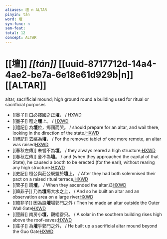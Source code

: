 ```yaml
---
aliases: 壇 n ALTAR
pinyin: tán
word: 壇
syn-func: n
sem-feat: 
total: 12
concept: ALTAR 
---
```

# [[壇]] *[[tán]]*  [[uuid-8717712d-14a4-4ae2-be7a-6e18e61d929b|n]] [[ALTAR]]
altar, sacrificial mound; high ground round a building used for ritual or sacrificial purposes
 - [[墨子]] 曰必擇國之正**壇**，
                     / [HXWD](https://hxwd.org/textview.html?location=CH1a0938_CHANT_008-10a.5)
 - [[墨子]] 殪之**壇**上。
                     / [HXWD](https://hxwd.org/textview.html?location=CH1a0938_CHANT_008-7a.20)
 - [[禮記]] 為**壇**位，鄉國而哭。 / should prepare for an altar, and wail there, looking in the direction of the state.[HXWD](https://hxwd.org/textview.html?location=KR1d0052_tls_002-8a.22)
 - [[禮記]] 去祧為**壇**， / For the removed tablet of one more remote, an altar was raised[HXWD](https://hxwd.org/textview.html?location=KR1d0052_tls_024-5a.19)
 - [[春秋左傳]] 未嘗不為**壇**。 / they always reared a high structure;[HXWD](https://hxwd.org/textview.html?location=KR1e0001_tls_009-713a.10)
 - [[春秋左傳]] 舍不為**壇**。 / and (when they approached the capital of that State), he caused a booth to be erected (for the earl), without rearing any high structure.[HXWD](https://hxwd.org/textview.html?location=KR1e0001_tls_009-713a.7)
 - [[史記]] 桓公與莊公既盟於**壇**上， / After they had both solemnised their pact on a raised ritual terrace,[HXWD](https://hxwd.org/textview.html?location=KR2a0001_tls_086-2a.4)
 - [[管子]] 踐**壇**， / When they ascended the altar,ì3[HXWD](https://hxwd.org/textview.html?location=KR3c0001_tls_007-87a.6)
 - [[韓非子]] 乃為**壇**場大水之上， / And so he built an altar and an observation area on a large river[HXWD](https://hxwd.org/textview.html?location=KR3c0005_tls_030-21a.7)
 - [[韓非子]] 因為設**壇**場郭門之外 / Then he made an altar outside the Outer Wall Gate[HXWD](https://hxwd.org/textview.html?location=KR3c0005_tls_031-104a.2)
 - [[楚辭]] 南房小**壇**，觀絕霤只。 / A solar in the southern building rises high above the roof-eaves;[HXWD](https://hxwd.org/textview.html?location=KR4a0001_tls_010-4a.3)
 - [[莊子]] 為**壇**乎郭門之外，
                     / He built up a sacrificial altar mound beyond the Guo Gate[HXWD](https://hxwd.org/textview.html?location=KR5c0126_tls_020-7a.4)